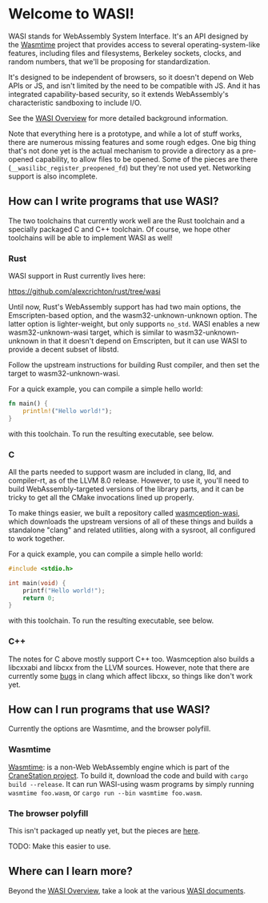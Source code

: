 # Welcome to WASI!

WASI stands for WebAssembly System Interface. It's an API designed by
the [Wasmtime] project that provides access to several operating-system-like
features, including files and filesystems, Berkeley sockets, clocks, and
random numbers, that we'll be proposing for standardization.

It's designed to be independent of browsers, so it doesn't depend on
Web APIs or JS, and isn't limited by the need to be compatible with JS.
And it has integrated capability-based security, so it extends
WebAssembly's characteristic sandboxing to include I/O.

See the [WASI Overview](WASI-overview.md) for more detailed background
information.

Note that everything here is a prototype, and while a lot of stuff works,
there are numerous missing features and some rough edges. One big thing
that's not done yet is the actual mechanism to provide a directory as a
pre-opened capability, to allow files to be opened. Some of the pieces
are there (`__wasilibc_register_preopened_fd`) but they're not used yet.
Networking support is also incomplete.

## How can I write programs that use WASI?

The two toolchains that currently work well are the Rust toolchain and
a specially packaged C and C++ toolchain. Of course, we hope other
toolchains will be able to implement WASI as well!

### Rust

WASI support in Rust currently lives here:

https://github.com/alexcrichton/rust/tree/wasi

Until now, Rust's WebAssembly support has had two main options, the
Emscripten-based option, and the wasm32-unknown-unknown option. The latter
option is lighter-weight, but only supports `no_std`. WASI enables a new
wasm32-unknown-wasi target, which is similar to wasm32-unknown-unknown in
that it doesn't depend on Emscripten, but it can use WASI to provide a
decent subset of libstd.

Follow the upstream instructions for building Rust compiler, and then set
the target to wasm32-unknown-wasi.

For a quick example, you can compile a simple hello world:

```rust
fn main() {
    println!("Hello world!");
}
```

with this toolchain. To run the resulting executable, see below.

### C

All the parts needed to support wasm are included in clang, lld, and
compiler-rt, as of the LLVM 8.0 release. However, to use it, you'll need
to build WebAssembly-targeted versions of the library parts, and it can
be tricky to get all the CMake invocations lined up properly.

To make things easier, we built a repository called
[wasmception-wasi](https://github.com/CraneStation/wasmception-wasi/),
which downloads the upstream versions of all of these things and builds
a standalone "clang" and related utilities, along with a sysroot, all
configured to work together.

For a quick example, you can compile a simple hello world:

```c
#include <stdio.h>

int main(void) {
    printf("Hello world!");
    return 0;
}
```

with this toolchain. To run the resulting executable, see below.

### C++

The notes for C above mostly support C++ too. Wasmception also builds
a libcxxabi and libcxx from the LLVM sources. However, note that there
are currently some [bugs](https://bugs.llvm.org/show_bug.cgi?id=40412)
in clang which affect libcxx, so things like <iostreams> don't work yet.

## How can I run programs that use WASI?

Currently the options are Wasmtime, and the browser polyfill.

### Wasmtime

[Wasmtime]: is a non-Web WebAssembly engine which is part of the 
[CraneStation project](https://github.com/CraneStation/). To build
it, download the code and build with `cargo build --release`. It can
run WASI-using wasm programs by simply running `wasmtime foo.wasm`,
or `cargo run --bin wasmtime foo.wasm`.

[Wasmtime]: https://github.com/CraneStation/wasmtime

### The browser polyfill

This isn't packaged up neatly yet, but the pieces are
[here](https://github.com/CraneStation/wasmtime-wasi/tree/wasi/lib/wasi/sandboxed-system-primitives/polyfill).

TODO: Make this easier to use.

## Where can I learn more?

Beyond the [WASI Overview](WASI-overview.md), take a look at the
various [WASI documents](WASI-documents.md).
